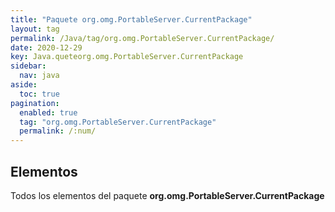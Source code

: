 ```yaml
---
title: "Paquete org.omg.PortableServer.CurrentPackage"
layout: tag
permalink: /Java/tag/org.omg.PortableServer.CurrentPackage/
date: 2020-12-29
key: Java.queteorg.omg.PortableServer.CurrentPackage
sidebar: 
  nav: java
aside: 
  toc: true
pagination: 
  enabled: true
  tag: "org.omg.PortableServer.CurrentPackage"
  permalink: /:num/
---
```


<h2>Elementos</h2>
Todos los elementos del paquete <strong>org.omg.PortableServer.CurrentPackage</strong>
